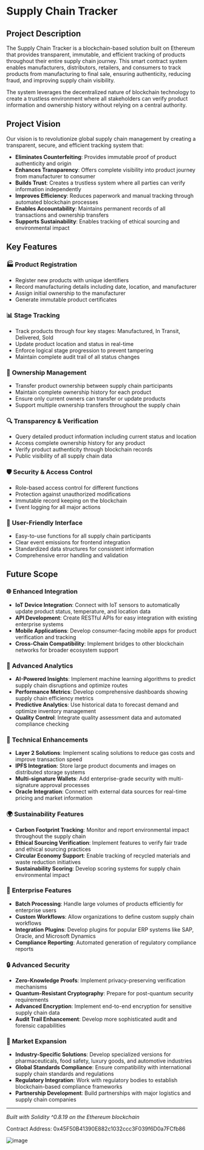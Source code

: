 # Supply Chain Tracker

## Project Description

The Supply Chain Tracker is a blockchain-based solution built on Ethereum that provides transparent, immutable, and efficient tracking of products throughout their entire supply chain journey. This smart contract system enables manufacturers, distributors, retailers, and consumers to track products from manufacturing to final sale, ensuring authenticity, reducing fraud, and improving supply chain visibility.

The system leverages the decentralized nature of blockchain technology to create a trustless environment where all stakeholders can verify product information and ownership history without relying on a central authority.

## Project Vision

Our vision is to revolutionize global supply chain management by creating a transparent, secure, and efficient tracking system that:

- **Eliminates Counterfeiting**: Provides immutable proof of product authenticity and origin
- **Enhances Transparency**: Offers complete visibility into product journey from manufacturer to consumer
- **Builds Trust**: Creates a trustless system where all parties can verify information independently
- **Improves Efficiency**: Reduces paperwork and manual tracking through automated blockchain processes
- **Enables Accountability**: Maintains permanent records of all transactions and ownership transfers
- **Supports Sustainability**: Enables tracking of ethical sourcing and environmental impact

## Key Features

### 🏭 **Product Registration**
- Register new products with unique identifiers
- Record manufacturing details including date, location, and manufacturer
- Assign initial ownership to the manufacturer
- Generate immutable product certificates

### 📊 **Stage Tracking**
- Track products through four key stages: Manufactured, In Transit, Delivered, Sold
- Update product location and status in real-time
- Enforce logical stage progression to prevent tampering
- Maintain complete audit trail of all status changes

### 🔄 **Ownership Management**
- Transfer product ownership between supply chain participants
- Maintain complete ownership history for each product
- Ensure only current owners can transfer or update products
- Support multiple ownership transfers throughout the supply chain

### 🔍 **Transparency & Verification**
- Query detailed product information including current status and location
- Access complete ownership history for any product
- Verify product authenticity through blockchain records
- Public visibility of all supply chain data

### 🛡️ **Security & Access Control**
- Role-based access control for different functions
- Protection against unauthorized modifications
- Immutable record keeping on the blockchain
- Event logging for all major actions

### 📱 **User-Friendly Interface**
- Easy-to-use functions for all supply chain participants
- Clear event emissions for frontend integration
- Standardized data structures for consistent information
- Comprehensive error handling and validation

## Future Scope

### 🌐 **Enhanced Integration**
- **IoT Device Integration**: Connect with IoT sensors to automatically update product status, temperature, and location data
- **API Development**: Create RESTful APIs for easy integration with existing enterprise systems
- **Mobile Applications**: Develop consumer-facing mobile apps for product verification and tracking
- **Cross-Chain Compatibility**: Implement bridges to other blockchain networks for broader ecosystem support

### 🤖 **Advanced Analytics**
- **AI-Powered Insights**: Implement machine learning algorithms to predict supply chain disruptions and optimize routes
- **Performance Metrics**: Develop comprehensive dashboards showing supply chain efficiency metrics
- **Predictive Analytics**: Use historical data to forecast demand and optimize inventory management
- **Quality Control**: Integrate quality assessment data and automated compliance checking

### 🔧 **Technical Enhancements**
- **Layer 2 Solutions**: Implement scaling solutions to reduce gas costs and improve transaction speed
- **IPFS Integration**: Store large product documents and images on distributed storage systems
- **Multi-signature Wallets**: Add enterprise-grade security with multi-signature approval processes
- **Oracle Integration**: Connect with external data sources for real-time pricing and market information

### 🌍 **Sustainability Features**
- **Carbon Footprint Tracking**: Monitor and report environmental impact throughout the supply chain
- **Ethical Sourcing Verification**: Implement features to verify fair trade and ethical sourcing practices
- **Circular Economy Support**: Enable tracking of recycled materials and waste reduction initiatives
- **Sustainability Scoring**: Develop scoring systems for supply chain environmental impact

### 🏢 **Enterprise Features**
- **Batch Processing**: Handle large volumes of products efficiently for enterprise users
- **Custom Workflows**: Allow organizations to define custom supply chain workflows
- **Integration Plugins**: Develop plugins for popular ERP systems like SAP, Oracle, and Microsoft Dynamics
- **Compliance Reporting**: Automated generation of regulatory compliance reports

### 🔒 **Advanced Security**
- **Zero-Knowledge Proofs**: Implement privacy-preserving verification mechanisms
- **Quantum-Resistant Cryptography**: Prepare for post-quantum security requirements
- **Advanced Encryption**: Implement end-to-end encryption for sensitive supply chain data
- **Audit Trail Enhancement**: Develop more sophisticated audit and forensic capabilities

### 🎯 **Market Expansion**
- **Industry-Specific Solutions**: Develop specialized versions for pharmaceuticals, food safety, luxury goods, and automotive industries
- **Global Standards Compliance**: Ensure compatibility with international supply chain standards and regulations
- **Regulatory Integration**: Work with regulatory bodies to establish blockchain-based compliance frameworks
- **Partnership Development**: Build partnerships with major logistics and supply chain companies

---

*Built with Solidity ^0.8.19 on the Ethereum blockchain*

Contract Address: 0x45F50B41390E882c1032ccc3F039f6D0a7FCfb86

![image](https://github.com/user-attachments/assets/b63650ce-6d59-4306-9aa2-2e6fe9a50062)
